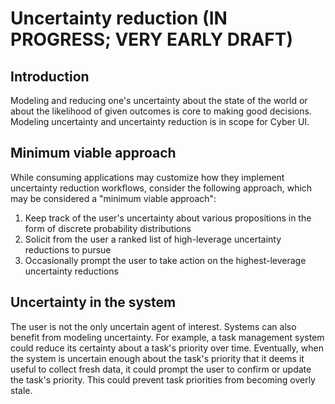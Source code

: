 # Uncertainty reduction (IN PROGRESS; VERY EARLY DRAFT)

## Introduction

Modeling and reducing one's uncertainty about the state of the world or about the likelihood of given outcomes is core to making good decisions. Modeling uncertainty and uncertainty reduction is in scope for Cyber UI.

## Minimum viable approach

While consuming applications may customize how they implement uncertainty reduction workflows, consider the following approach, which may be considered a "minimum viable approach":

1. Keep track of the user's uncertainty about various propositions in the form of discrete probability distributions
2. Solicit from the user a ranked list of high-leverage uncertainty reductions to pursue
3. Occasionally prompt the user to take action on the highest-leverage uncertainty reductions

## Uncertainty in the system

The user is not the only uncertain agent of interest. Systems can also benefit from modeling uncertainty. For example, a task management system could reduce its certainty about a task's priority over time. Eventually, when the system is uncertain enough about the task's priority that it deems it useful to collect fresh data, it could prompt the user to confirm or update the task's priority. This could prevent task priorities from becoming overly stale.